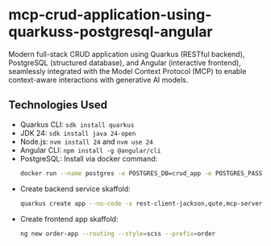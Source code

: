 # mcp-crud-application-using-quarkuss-postgresql-angular
Modern full-stack CRUD application using Quarkus (RESTful backend), PostgreSQL (structured database), and Angular (interactive frontend), seamlessly integrated with the Model Context Protocol (MCP) to enable context-aware interactions with generative AI models.

## Technologies Used
- Quarkus CLI: `sdk install quarkus`
- JDK 24: `sdk install java 24-open`
- Node.js: `nvm install 24` and `nvm use 24`
- Angular CLI: `npm install -g @angular/cli`
- PostgreSQL: Install via docker command:
  ```bash
  docker run --name postgres -e POSTGRES_DB=crud_app -e POSTGRES_PASSWORD=postgres -p 5432:5432 -d postgres
  ```
- Create backend service skaffold:
  ```bash
  quarkus create app --no-code -x rest-client-jackson,qute,mcp-server-stdio dev.bupadhyay.demo:order-service:1.0-SNAPSHOT
  ```
- Create frontend app skaffold:
  ```bash
  ng new order-app --routing --style=scss --prefix=order
  ```
